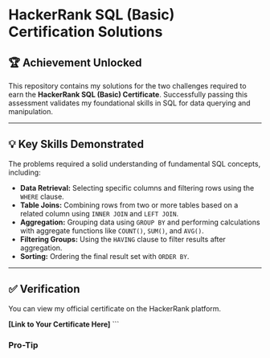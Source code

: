 # HackerRank SQL (Basic) Certification Solutions

## 🏆 Achievement Unlocked

This repository contains my solutions for the two challenges required to earn the **HackerRank SQL (Basic) Certificate**. Successfully passing this assessment validates my foundational skills in SQL for data querying and manipulation.

---

## 💡 Key Skills Demonstrated

The problems required a solid understanding of fundamental SQL concepts, including:

* **Data Retrieval:** Selecting specific columns and filtering rows using the `WHERE` clause.
* **Table Joins:** Combining rows from two or more tables based on a related column using `INNER JOIN` and `LEFT JOIN`.
* **Aggregation:** Grouping data using `GROUP BY` and performing calculations with aggregate functions like `COUNT()`, `SUM()`, and `AVG()`.
* **Filtering Groups:** Using the `HAVING` clause to filter results after aggregation.
* **Sorting:** Ordering the final result set with `ORDER BY`.

---

## ✅ Verification

You can view my official certificate on the HackerRank platform.

**[Link to Your Certificate Here]** ```

### **Pro-Tip**

